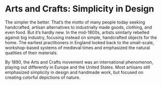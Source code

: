 # Arts and Crafts: Simplicity in Design

The simpler the better. That’s the motto of many people today seeking handcrafted, artisan alternatives to industrially made goods, clothing, and even food. But it’s hardly new. In the mid-1800s, artists similarly rebelled against big industry, focusing instead on simple, handcrafted objects for the home. The earliest practitioners in England looked back to the small-scale, workshop-based systems of medieval times and emphasized the natural qualities of their materials. 

By 1890, the Arts and Crafts movement was an international phenomenon, playing out differently in Europe and the United States. Most artisans still emphasized simplicity in design and handmade work, but focused on creating colorful depictions of nature.


